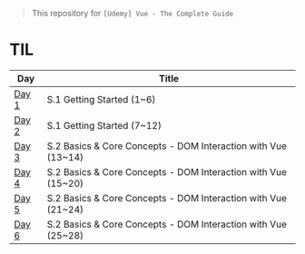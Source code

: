 > This repository for `[Udemy] Vue - The Complete Guide`

# TIL

| Day                           | Title                                                         |
| ----------------------------- | ------------------------------------------------------------- |
| [Day 1](./markdown/230512.md) | S.1 Getting Started (1~6)                                     |
| [Day 2](./markdown/230513.md) | S.1 Getting Started (7~12)                                    |
| [Day 3](./markdown/230514.md) | S.2 Basics & Core Concepts - DOM Interaction with Vue (13~14) |
| [Day 4](./markdown/230515.md) | S.2 Basics & Core Concepts - DOM Interaction with Vue (15~20) |
| [Day 5](./markdown/230516.md) | S.2 Basics & Core Concepts - DOM Interaction with Vue (21~24) |
| [Day 6](./markdown/230517.md) | S.2 Basics & Core Concepts - DOM Interaction with Vue (25~28) |
